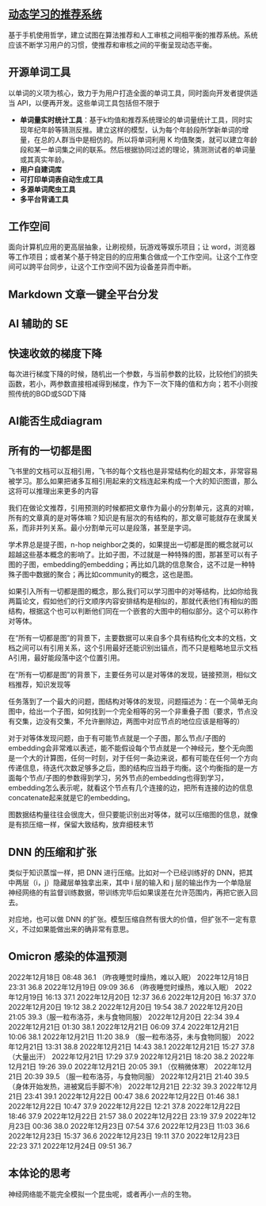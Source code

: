 
## [动态学习的推荐系统](./%E5%8A%A8%E6%80%81%E5%AD%A6%E4%B9%A0%E7%9A%84%E6%8E%A8%E8%8D%90%E7%B3%BB%E7%BB%9F.md)

基于手机使用哲学，建立试图在算法推荐和人工审核之间相平衡的推荐系统。系统应该不断学习用户的习惯，使推荐和审核之间的平衡呈现动态平衡。



## 开源单词工具

以单词的义项为核心，致力于为用户打造全面的单词工具，同时面向开发者提供适当 API，以便再开发。这些单词工具包括但不限于

- **单词量实时统计工具**：基于k均值和推荐系统理论的单词量统计工具，同时实现年纪年龄等猜测反推。建立这样的模型，认为每个年龄段所学新单词的增量，在总的人群当中是相仿的。所以将单词利用 K 均值聚类，就可以建立年龄段和某一单词集之间的联系。然后根据协同过滤的理论，猜测测试者的单词量或其真实年龄。
- **用户自建词库**
- **可打印单词表自动生成工具**
- **多源单词爬虫工具**
- **多平台背诵工具**

## 工作空间

面向计算机应用的更高层抽象，让刷视频，玩游戏等娱乐项目；让 word，浏览器等工作项目；或者某个基于特定目的的应用集合做成一个工作空间。让这个工作空间可以跨平台同步，让这个工作空间不因为设备差异而中断。

## Markdown 文章一键全平台分发

## AI 辅助的 SE

## 快速收敛的梯度下降

每次进行梯度下降的时候，随机出一个参数，与当前参数的比较，比较他们的损失函数，若小，两参数直接相减得到梯度，作为下一次下降的值和方向；若不小则按照传统的BGD或SGD下降

## AI能否生成diagram

## 所有的一切都是图

飞书里的文档可以互相引用，飞书的每个文档也是非常结构化的超文本，非常容易被学习。那么如果把诸多互相引用起来的文档连起来构成一个大的知识图谱，那么这将可以推理出来更多的内容

我们在做论文推荐，引用预测的时候都把文章作为最小的分割单元，这真的对嘛，所有的文章真的是对等体嘛？知识是有层次的有结构的，那文章可能就存在隶属关系，而非并列关系。最小分割单元可以是段落，甚至是字词。

学术界总是提子图，n-hop neighbor之类的，如果提出一切都是图的概念就可以超越这些基本概念的影响了。比如子图，不过就是一种特殊的图，那甚至可以有子图的子图，embedding的embedding；再比如几跳的信息聚合，这不过是一种特殊子图中数据的聚合；再比如community的概念，这也是图。

如果引入所有一切都是图的概念，那么我们可以学习图中的对等结构，比如你给我两篇论文，假如他们的行文顺序内容安排结构是相似的，那就代表他们有相似的图结构，根据这个也可以判断他们同在一个嵌套的大图中的相似部分。这个可以称作对等体。

在“所有一切都是图”的背景下，主要数据可以来自多个具有结构化文本的文档，文档之间可以有引用关系，这个引用最好还能识别出锚点，而不只是粗略地显示文档A引用，最好能段落中这个位置引用。

在“所有一切都是图”的背景下，主要任务可以是对等体的发现，链接预测，相似文档推荐，知识发现等

任务落到了一个最大的问题，图结构对等体的发现，问题描述为：在一个简单无向图中，给出一个子图，如何找到一个完全相等的另一个非重叠子图（要求，节点没有交集，边没有交集，不允许删除边，两图中对应节点的地位应该是相等的）

对于对等体发现问题，由于有可能节点就是一个子图，那么节点/子图的embedding会非常难以表述，能不能假设每个节点就是一个神经元，整个无向图是一个大的计算图，任何一时刻，对于任何一条边来说，都有可能在任何一个方向传递信息，待迭代次数足够多之后，图的结构应当趋于均衡。这个均衡指的是一方面每个节点/子图的参数得到学习，另外节点的embedding也得到学习，embedding怎么表示呢，就看这个节点有几个连接的边，把所有连接的边的信息concatenate起来就是它的embedding。

图数据结构量往往会很庞大，但只要能识别出对等体，就可以压缩图的信息，就像是有损压缩一样，保留大致结构，放弃细枝末节

## DNN 的压缩和扩张

类似于知识蒸馏一样，把 DNN 进行压缩。比如对一个已经训练好的 DNN，把其中两层（i，j）隐藏层单独拿出来，其中 i 层的输入和 j 层的输出作为一个单隐层神经网络的有监督训练数据，带训练完毕后如果误差在允许范围内，再把它嵌入回去。

对应地，也可以做 DNN 的扩张。模型压缩自然有很大的价值，但扩张不一定有意义，不过如果能做出来的确非常有意思。

## Omicron 感染的体温预测

2022年12月18日 08:48 36.1 （昨夜睡觉时燥热，难以入眠）
2022年12月18日 23:31 36.8
2022年12月19日 09:09 36.6 （昨夜睡觉时燥热，难以入眠）
2022年12月19日 16:13 37.1
2022年12月20日 12:37 36.6
2022年12月20日 16:37 37.0
2022年12月20日 19:12 38.2
2022年12月20日 19:54 38.7
2022年12月20日 21:05 39.3（服一粒布洛芬，未与食物同服）
2022年12月20日 22:34 39.4
2022年12月21日 01:30 38.1
2022年12月21日 06:09 37.4
2022年12月21日 10:06 38.1
2022年12月21日 11:20 38.9 （服一粒布洛芬，未与食物同服）
2022年12月21日 13:31 38.8
2022年12月21日 14:43 38.1
2022年12月21日 15:27 37.8 （大量出汗）
2022年12月21日 17:29 37.9
2022年12月21日 18:20 38.2
2022年12月21日 19:26 39.0
2022年12月21日 20:05 39.1 （仅稍微体寒）
2022年12月21日 20:39 39.5 （服一粒布洛芬，与食物同服）
2022年12月21日 21:40 39.5 （身体开始发热，进被窝后手脚不冷）
2022年12月21日 22:32 39.3
2022年12月21日 23:41 39.1
2022年12月22日 00:47 38.6
2022年12月22日 01:46 38.1
2022年12月22日 10:47 37.9
2022年12月22日 12:21 37.8
2022年12月22日 18:46 37.9
2022年12月22日 21:57 38.0
2022年12月22日 23:19 37.9
2022年12月23日 00:36 38.0
2022年12月23日 07:54 37.6
2022年12月23日 11:03 36.6
2022年12月23日 15:37 36.6
2022年12月23日 19:11 37.0
2022年12月23日 22:23 37.1
2022年12月24日 09:51 36.7

## 本体论的思考

神经网络能不能完全模拟一个昆虫呢，或者再小一点的生物。
